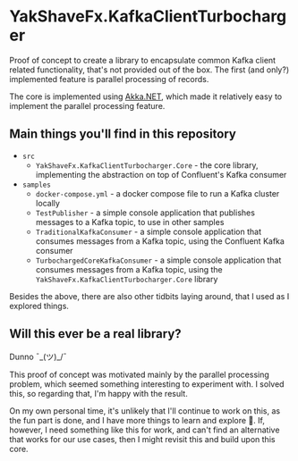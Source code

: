 # YakShaveFx.KafkaClientTurbocharger

Proof of concept to create a library to encapsulate common Kafka client related functionality, that's not provided out of the box. The first (and only?) implemented feature is parallel processing of records.

The core is implemented using [Akka.NET](https://getakka.net), which made it relatively easy to implement the parallel processing feature.

## Main things you'll find in this repository

- `src`
  - `YakShaveFx.KafkaClientTurbocharger.Core` - the core library, implementing the abstraction on top of Confluent's Kafka consumer
- `samples`
  - `docker-compose.yml` - a docker compose file to run a Kafka cluster locally
  - `TestPublisher` - a simple console application that publishes messages to a Kafka topic, to use in other samples
  - `TraditionalKafkaConsumer` - a simple console application that consumes messages from a Kafka topic, using the Confluent Kafka consumer
  - `TurbochargedCoreKafkaConsumer` - a simple console application that consumes messages from a Kafka topic, using the `YakShaveFx.KafkaClientTurbocharger.Core` library

Besides the above, there are also other tidbits laying around, that I used as I explored things.

## Will this ever be a real library?

Dunno ¯\_(ツ)_/¯

This proof of concept was motivated mainly by the parallel processing problem, which seemed something interesting to experiment with. I solved this, so regarding that, I'm happy with the result.

On my own personal time, it's unlikely that I'll continue to work on this, as the fun part is done, and I have more things to learn and explore 🙂. If, however, I need something like this for work, and can't find an alternative that works for our use cases, then I might revisit this and build upon this core.
